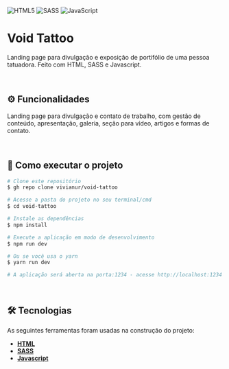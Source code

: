 ![HTML5](https://img.shields.io/badge/html5-%23E34F26.svg?style=for-the-badge&logo=html5&logoColor=white)
![SASS](https://img.shields.io/badge/SASS-hotpink.svg?style=for-the-badge&logo=SASS&logoColor=white)
![JavaScript](https://img.shields.io/badge/javascript-%23323330.svg?style=for-the-badge&logo=javascript&logoColor=%23F7DF1E)

# Void Tattoo

Landing page para divulgação e exposição de portifólio de uma pessoa tatuadora.
Feito com HTML, SASS e Javascript.

<br>

## ⚙️ Funcionalidades

Landing page para divulgação e contato de trabalho, com gestão de conteúdo, apresentação, galeria, seção para
vídeo, artigos e formas de contato.

<br>

## 🚀 Como executar o projeto

```bash
# Clone este repositório
$ gh repo clone vivianur/void-tattoo

# Acesse a pasta do projeto no seu terminal/cmd
$ cd void-tattoo

# Instale as dependências
$ npm install

# Execute a aplicação em modo de desenvolvimento
$ npm run dev

# Ou se você usa o yarn
$ yarn run dev

# A aplicação será aberta na porta:1234 - acesse http://localhost:1234
```

<br>

## 🛠 Tecnologias

As seguintes ferramentas foram usadas na construção do projeto:

- **[HTML](https://developer.mozilla.org/en-US/docs/Web/HTML)**
- **[SASS](https://sass-lang.com/documentation/)**
- **[Javascript](https://developer.mozilla.org/en-US/docs/Web/JavaScript)**
